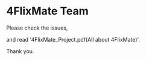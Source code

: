 # 4FlixMate Team

Please check the issues,

and read '4FlixMate_Project.pdf(All about 4FlixMate)'.

Thank you.


